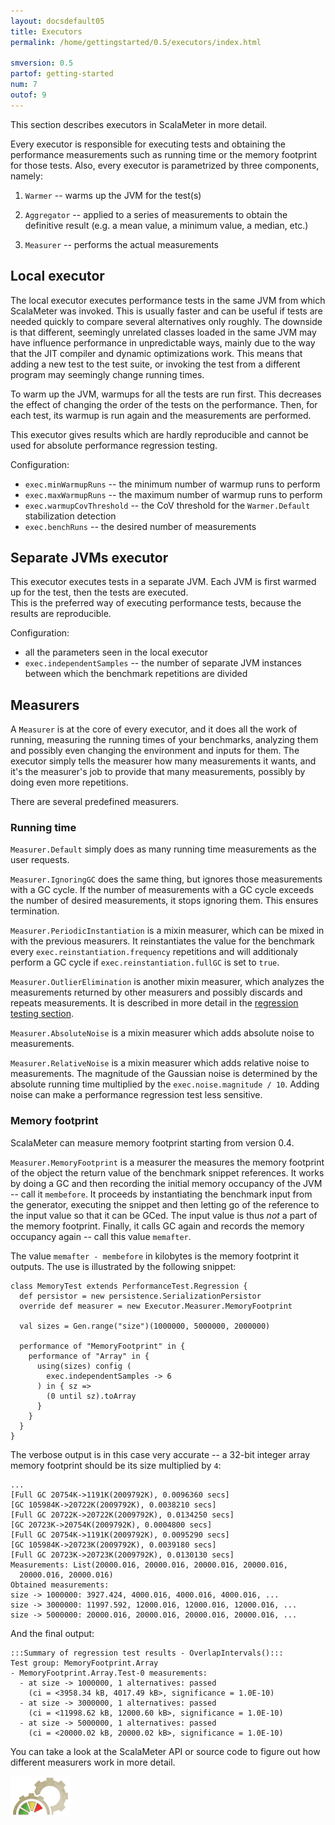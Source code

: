 ```yaml
---
layout: docsdefault05
title: Executors
permalink: /home/gettingstarted/0.5/executors/index.html

smversion: 0.5
partof: getting-started
num: 7
outof: 9
---
```



This section describes executors in ScalaMeter in more detail.

Every executor is responsible for executing tests and obtaining the performance measurements such as running time or the memory footprint for those tests.
Also, every executor is parametrized by three components, namely:

1. `Warmer` -- warms up the JVM for the test(s)

2. `Aggregator` -- applied to a series of measurements to obtain the definitive result (e.g. a mean value, a minimum value, a median, etc.)

3. `Measurer` -- performs the actual measurements


## Local executor

The local executor executes performance tests in the same JVM from which ScalaMeter was invoked.
This is usually faster and can be useful if tests are needed quickly to compare several alternatives
only roughly.
The downside is that different, seemingly unrelated classes loaded in the same JVM may have influence
performance in unpredictable ways, mainly due to the way that the JIT compiler and dynamic optimizations
work.
This means that adding a new test to the test suite, or invoking the test from a different program
may seemingly change running times.

To warm up the JVM, warmups for all the tests are run first.
This decreases the effect of changing the order of the tests on the performance.
Then, for each test, its warmup is run again and the measurements are performed.

This executor gives results which are hardly reproducible and cannot be used for absolute
performance regression testing.

Configuration:

- `exec.minWarmupRuns` -- the minimum number of warmup runs to perform
- `exec.maxWarmupRuns` -- the maximum number of warmup runs to perform
- `exec.warmupCovThreshold` -- the CoV threshold for the `Warmer.Default` stabilization detection
- `exec.benchRuns` -- the desired number of measurements


## Separate JVMs executor

This executor executes tests in a separate JVM.
Each JVM is first warmed up for the test, then the tests are executed.
<br/>
This is the preferred way of executing performance tests, because the results are reproducible.

Configuration:

- all the parameters seen in the local executor
- `exec.independentSamples` -- the number of separate JVM instances between which the benchmark repetitions are divided


## Measurers

A `Measurer` is at the core of every executor, and it does all the work of running, measuring the running times
of your benchmarks, analyzing them and possibly even changing the environment and inputs for them.
The executor simply tells the measurer how many measurements it wants, and it's the measurer's job to provide
that many measurements, possibly by doing even more repetitions.

There are several predefined measurers.

### Running time

`Measurer.Default` simply does as many running time measurements as the user requests.

`Measurer.IgnoringGC` does the same thing, but ignores those measurements with a GC cycle.
If the number of measurements with a GC cycle exceeds the number of desired measurements, it stops ignoring them.
This ensures termination.

`Measurer.PeriodicInstantiation` is a mixin measurer, which can be mixed in with the previous measurers.
It reinstantiates the value for the benchmark every `exec.reinstantiation.frequency` repetitions and will additionaly
perform a GC cycle if `exec.reinstantiation.fullGC` is set to `true`.

`Measurer.OutlierElimination` is another mixin measurer, which analyzes the measurements returned by other
measurers and possibly discards and repeats measurements.
It is described in more detail in the [regression testing section](/home/gettingstarted/0.5/regressions/).

`Measurer.AbsoluteNoise` is a mixin measurer which adds absolute noise to measurements.

`Measurer.RelativeNoise` is a mixin measurer which adds relative noise to measurements.
The magnitude of the Gaussian noise is determined by the absolute running time multiplied by the
`exec.noise.magnitude / 10`.
Adding noise can make a performance regression test less sensitive.


### Memory footprint

ScalaMeter can measure memory footprint starting from version 0.4.

`Measurer.MemoryFootprint` is a measurer the measures the memory footprint of the object the return value of the benchmark snippet references.
It works by doing a GC and then recording the initial memory occupancy of the JVM -- call it `membefore`.
It proceeds by instantiating the benchmark input from the generator, executing the snippet and then letting go of the reference to the input value so that it can be GCed.
The input value is thus _not_ a part of the memory footprint.
Finally, it calls GC again and records the memory occupancy again -- call this value `memafter`.

The value `memafter - membefore` in kilobytes is the memory footprint it outputs.
The use is illustrated by the following snippet:

    class MemoryTest extends PerformanceTest.Regression {
      def persistor = new persistence.SerializationPersistor
      override def measurer = new Executor.Measurer.MemoryFootprint
    
      val sizes = Gen.range("size")(1000000, 5000000, 2000000)
    
      performance of "MemoryFootprint" in {
        performance of "Array" in {
          using(sizes) config (
            exec.independentSamples -> 6
          ) in { sz =>
            (0 until sz).toArray
          }
        }
      }
    }

The verbose output is in this case very accurate -- a 32-bit integer array memory footprint should be its size multiplied by `4`:

    ...
    [Full GC 20754K->1191K(2009792K), 0.0096360 secs]
    [GC 105984K->20722K(2009792K), 0.0038210 secs]
    [Full GC 20722K->20722K(2009792K), 0.0134250 secs]
    [GC 20723K->20754K(2009792K), 0.0004800 secs]
    [Full GC 20754K->1191K(2009792K), 0.0095290 secs]
    [GC 105984K->20723K(2009792K), 0.0039180 secs]
    [Full GC 20723K->20723K(2009792K), 0.0130130 secs]
    Measurements: List(20000.016, 20000.016, 20000.016, 20000.016,
      20000.016, 20000.016)
    Obtained measurements:
    size -> 1000000: 3927.424, 4000.016, 4000.016, 4000.016, ...
    size -> 3000000: 11997.592, 12000.016, 12000.016, 12000.016, ...
    size -> 5000000: 20000.016, 20000.016, 20000.016, 20000.016, ...


And the final output:

    :::Summary of regression test results - OverlapIntervals():::
    Test group: MemoryFootprint.Array
    - MemoryFootprint.Array.Test-0 measurements:
      - at size -> 1000000, 1 alternatives: passed
        (ci = <3958.34 kB, 4017.49 kB>, significance = 1.0E-10)
      - at size -> 3000000, 1 alternatives: passed
        (ci = <11998.62 kB, 12000.60 kB>, significance = 1.0E-10)
      - at size -> 5000000, 1 alternatives: passed
        (ci = <20000.02 kB, 20000.02 kB>, significance = 1.0E-10)


You can take a look at the ScalaMeter API or source code to figure out how different measurers work in more detail.



<div class="imagenoframe">
  <img src="/resources/images/logo-yellow-small.png"></img>
</div>



















